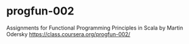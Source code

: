progfun-002
===========

Assignments for Functional Programming Principles in Scala  by Martin Odersky https://class.coursera.org/progfun-002/